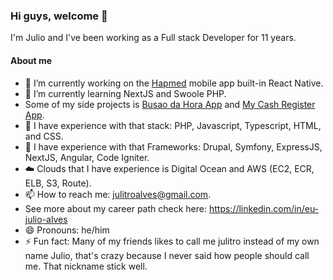 ### Hi guys, welcome 👋

I'm Julio and I've been working as a Full stack Developer for 11 years.

#### About me
- 🔭 I’m currently working on the [Hapmed](https://play.google.com/store/apps/details?id=br.com.hapvida.hapmed) mobile app built-in React Native.
- 🌱 I’m currently learning NextJS and Swoole PHP.
- Some of my side projects is [Busao da Hora App](https://play.google.com/store/apps/details?id=br.com.busaodahora.fortaleza) and [My Cash Register App](https://play.google.com/store/apps/details?id=com.mycashregister).
- 💬 I have experience with that stack: PHP, Javascript, Typescript, HTML, and CSS.
- :hammer: I have experience with that Frameworks: Drupal, Symfony, ExpressJS, NextJS, Angular, Code Igniter.
- :cloud: Clouds that I have experience is Digital Ocean and AWS (EC2, ECR, ELB, S3, Route).
- 📫 How to reach me: <julitroalves@gmail.com>.
- See more about my career path check here: https://linkedin.com/in/eu-julio-alves
- 😄 Pronouns: he/him
- ⚡ Fun fact: Many of my friends likes to call me julitro instead of my own name Julio, that's crazy because I never said how people should call me. That nickname stick well.
<!-- - 👯 I’m looking to collaborate on ... -->
<!-- - 🤔 I’m looking for help with ... -->
